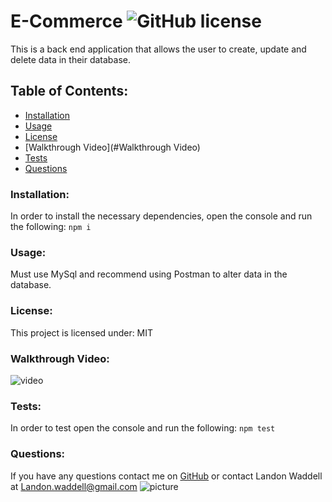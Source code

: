 # E-Commerce  ![GitHub license](https://img.shields.io/github/license/Naereen/StrapDown.js.svg)
This is a back end application that allows the user to create, update and delete data in their database.
## Table of Contents:
* [Installation](#installation)
* [Usage](#usage)
* [License](#license)
* [Walkthrough Video](#Walkthrough Video)
* [Tests](#tests)
* [Questions](#questions)
### Installation:
In order to install the necessary dependencies, open the console and run the following:
```npm i```
### Usage:
Must use MySql and recommend using Postman to alter data in the database.
### License:
This project is licensed under:
MIT
### Walkthrough Video:
![video](https://drive.google.com/file/d/18lbGCLn9xKgOAggrB_eQ9QLnmqxRojYM/view)
### Tests:
In order to test open the console and run the following:
```npm test```
### Questions:
If you have any questions contact me on [GitHub](https://github.com/Landon0615) or contact 
Landon Waddell at Landon.waddell@gmail.com
![picture](https://github.com/Landon0615.png?size=80)

